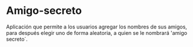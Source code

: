 # Amigo-secreto
Aplicación que permite a los usuarios agregar los nombres de sus amigos, para después elegir uno de forma aleatoria, a quien se le nombrará 'amigo secreto´.
